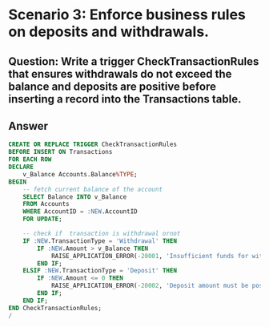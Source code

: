 # Scenario 3: Enforce business rules on deposits and withdrawals.
## 	Question: Write a trigger CheckTransactionRules that ensures withdrawals do not exceed the balance and deposits are positive before inserting a record into the Transactions table.
## Answer
```sql
CREATE OR REPLACE TRIGGER CheckTransactionRules
BEFORE INSERT ON Transactions
FOR EACH ROW
DECLARE
    v_Balance Accounts.Balance%TYPE;
BEGIN
    -- fetch current balance of the account
    SELECT Balance INTO v_Balance
    FROM Accounts
    WHERE AccountID = :NEW.AccountID
    FOR UPDATE;

    -- check if  transaction is withdrawal ornot
    IF :NEW.TransactionType = 'Withdrawal' THEN
        IF :NEW.Amount > v_Balance THEN
            RAISE_APPLICATION_ERROR(-20001, 'Insufficient funds for withdrawal.');
        END IF;
    ELSIF :NEW.TransactionType = 'Deposit' THEN
        IF :NEW.Amount <= 0 THEN
            RAISE_APPLICATION_ERROR(-20002, 'Deposit amount must be positive.');
        END IF;
    END IF;
END CheckTransactionRules;
/
```